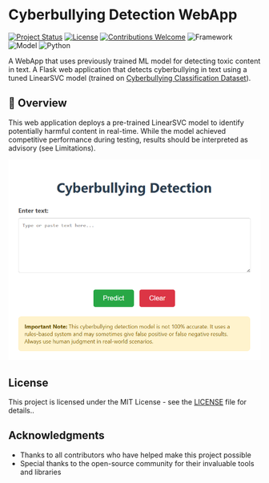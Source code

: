 # Cyberbullying Detection WebApp

[![Project Status](https://img.shields.io/badge/Status-Active-success.svg)](https://github.com/Samyan1Sharma/Cyberbullying-Detection)
[![License](https://img.shields.io/badge/License-MIT-blue.svg)](https://github.com/Samyan1Sharma/Cyberbullying-Detection/blob/main/LICENSE)
[![Contributions Welcome](https://img.shields.io/badge/Contributions-Welcome-brightgreen.svg)](https://github.com/Samyan1Sharma/Cyberbullying-Detection/blob/main/CONTRIBUTING.md)
![Framework](https://img.shields.io/badge/Framework-Flask-blue)
![Model](https://img.shields.io/badge/Model-LinearSVC-brightgreen)
![Python](https://img.shields.io/badge/Language-Python-blue)

A WebApp that uses previously trained ML model for detecting toxic content in text. A Flask web application that detects cyberbullying in text using a tuned LinearSVC model (trained on [Cyberbullying Classification Dataset](https://www.kaggle.com/datasets/andrewmvd/cyberbullying-classification)).

## 📌 Overview
This web application deploys a pre-trained LinearSVC model to identify potentially harmful content in real-time. While the model achieved competitive performance during testing, results should be interpreted as advisory (see Limitations).

![WebApp Interface](./WebApp_Interface.png)


## License

This project is licensed under the MIT License - see the [LICENSE](LICENSE) file for details..

## Acknowledgments
- Thanks to all contributors who have helped make this project possible
- Special thanks to the open-source community for their invaluable tools and libraries
